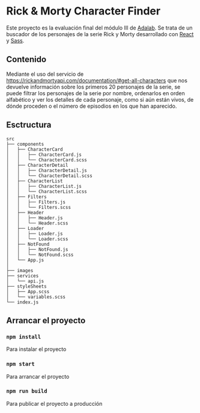 # Rick & Morty Character Finder

Este proyecto es la evaluación final del módulo III de [Adalab](https://adalab.es/). Se trata de un buscador de los personajes de la serie Rick y Morty desarrollado con [React](https://es.reactjs.org/) y [Sass](https://sass-lang.com/).

## Contenido

Mediante el uso del servicio de https://rickandmortyapi.com/documentation/#get-all-characters que nos devuelve información sobre los primeros 20 personajes de la serie, se puede filtrar los personajes de la serie por nombre, ordenarlos en orden alfabético y ver los detalles de cada personaje, como si aún están vivos, de dónde proceden o el número de episodios en los que han aparecido.

## Esctructura

~~~
src
├── components
│   ├── CharacterCard
│   │   ├── CharacterCard.js
│   │   └── CharacterCard.scss
│   ├── CharacterDetail
│   │   ├── CharacterDetail.js
│   │   └── CharacterDetail.scss
│   ├── CharacterList
│   │   ├── CharacterList.js
│   │   └── CharacterList.scss
│   ├── Filters
│   │   ├── Filters.js
│   │   └── Filters.scss
│   ├── Header
│   │   ├── Header.js
│   │   └── Header.scss
│   ├── Loader
│   │   ├── Loader.js
│   │   └── Loader.scss
│   ├── NotFound
│   │   ├── NotFound.js
│   │   └── NotFound.scss
│   └── App.js
│
├── images
├── services
│   └── api.js
├── styleSheets
│   ├── App.scss
│   └── variables.scss
└── index.js

~~~

## Arrancar el proyecto

### `npm install`

Para instalar el proyecto

### `npm start`

Para arrancar el proyecto

### `npm run build`

Para publicar el proyecto a producción
